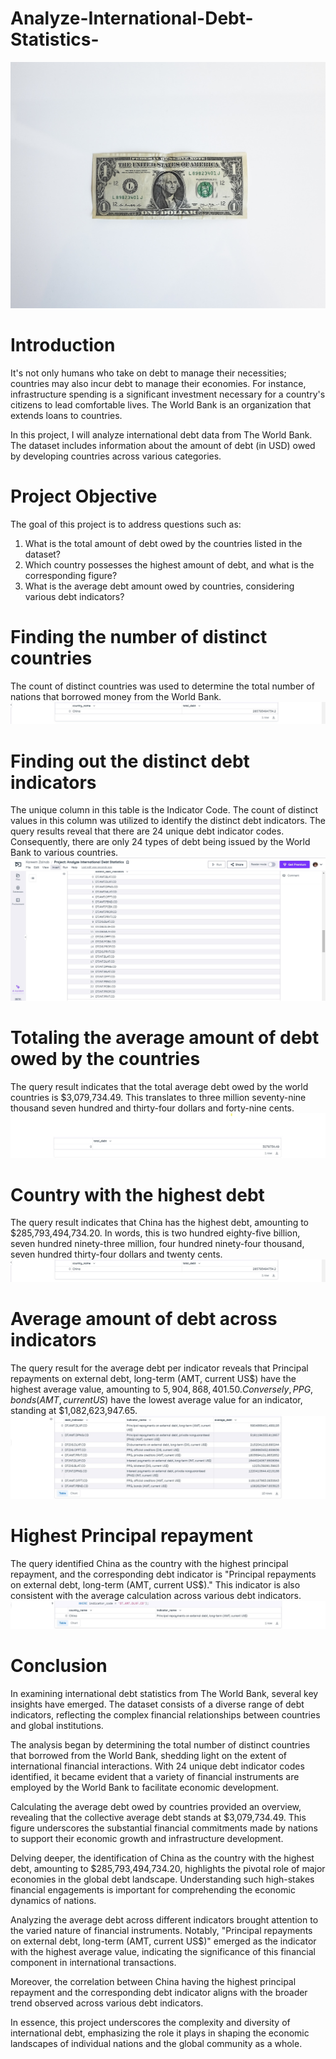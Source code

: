 # Analyze-International-Debt-Statistics-
![](Dollar.jpg)

# Introduction
It's not only humans who take on debt to manage their necessities; countries may also incur debt to manage their economies. For instance, infrastructure spending is a significant investment necessary for a country's citizens to lead comfortable lives. The World Bank is an organization that extends loans to countries.

In this project, I will analyze international debt data from The World Bank. The dataset includes information about the amount of debt (in USD) owed by developing countries across various categories.

# Project Objective
The goal of this project is to address questions such as:
1. What is the total amount of debt owed by the countries listed in the dataset?
2. Which country possesses the highest amount of debt, and what is the corresponding figure?
3. What is the average debt amount owed by countries, considering various debt indicators?
 
# Finding the number of distinct countries
The count of distinct countries was used to determine the total number of nations that borrowed money from the World Bank.
![](Total_Distinct_Countries.jpg)

# Finding out the distinct debt indicators
The unique column in this table is the Indicator Code. The count of distinct values in this column was utilized to identify the distinct debt indicators. The query results reveal that there are 24 unique debt indicator codes. Consequently, there are only 24 types of debt being issued by the World Bank to various countries.
![](Distinct_Debt_Indicator_Code.jpg)

# Totaling the average amount of debt owed by the countries
The query result indicates that the total average debt owed by the world countries is $3,079,734.49. This translates to three million seventy-nine thousand seven hundred and thirty-four dollars and forty-nine cents.
![](Total_Debt.jpg)

# Country with the highest debt
The query result indicates that China has the highest debt, amounting to $285,793,494,734.20. In words, this is two hundred eighty-five billion, seven hundred ninety-three million, four hundred ninety-four thousand, seven hundred thirty-four dollars and twenty cents.
![](Country_With_The_highest_Debt.jpg)

# Average amount of debt across indicators
The query result for the average debt per indicator reveals that Principal repayments on external debt, long-term (AMT, current US$) have the highest average value, amounting to $5,904,868,401.50. Conversely, PPG, bonds (AMT, current US$) have the lowest average value for an indicator, standing at $1,082,623,947.65.
![](Average_Debt_Per_Indicator.jpg)

# Highest Principal repayment  
The query identified China as the country with the highest principal repayment, and the corresponding debt indicator is "Principal repayments on external debt, long-term (AMT, current US$)." This indicator is also consistent with the average calculation across various debt indicators.
![](Highest_Principal_Repayment.jpg)

# Conclusion 
In examining international debt statistics from The World Bank, several key insights have emerged. The dataset consists of a diverse range of debt indicators, reflecting the complex financial relationships between countries and global institutions.

The analysis began by determining the total number of distinct countries that borrowed from the World Bank, shedding light on the extent of international financial interactions. With 24 unique debt indicator codes identified, it became evident that a variety of financial instruments are employed by the World Bank to facilitate economic development.

Calculating the average debt owed by countries provided an overview, revealing that the collective average debt stands at $3,079,734.49. This figure underscores the substantial financial commitments made by nations to support their economic growth and infrastructure development.

Delving deeper, the identification of China as the country with the highest debt, amounting to  $285,793,494,734.20, highlights the pivotal role of major economies in the global debt landscape. Understanding such high-stakes financial engagements is important for comprehending the economic dynamics of nations.

Analyzing the average debt across different indicators brought attention to the varied nature of financial instruments. Notably, "Principal repayments on external debt, long-term (AMT, current US$)" emerged as the indicator with the highest average value, indicating the significance of this financial component in international transactions.

Moreover, the correlation between China having the highest principal repayment and the corresponding debt indicator aligns with the broader trend observed across various debt indicators.

In essence, this project underscores the complexity and diversity of international debt, emphasizing the role it plays in shaping the economic landscapes of individual nations and the global community as a whole.
   
